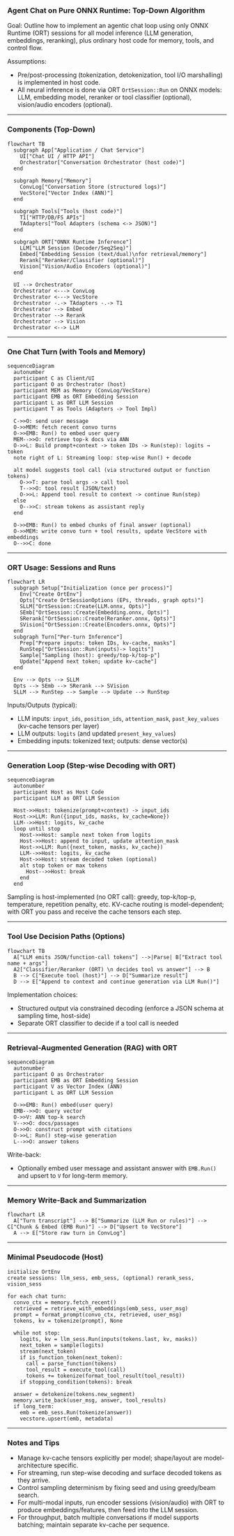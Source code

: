 ### Agent Chat on Pure ONNX Runtime: Top-Down Algorithm

Goal: Outline how to implement an agentic chat loop using only ONNX Runtime (ORT) sessions for all model inference (LLM generation, embeddings, reranking), plus ordinary host code for memory, tools, and control flow.

Assumptions:
- Pre/post-processing (tokenization, detokenization, tool I/O marshalling) is implemented in host code.
- All neural inference is done via ORT `OrtSession::Run` on ONNX models: LLM, embedding model, reranker or tool classifier (optional), vision/audio encoders (optional).

---

### Components (Top-Down)

```mermaid
flowchart TB
  subgraph App["Application / Chat Service"]
    UI["Chat UI / HTTP API"]
    Orchestrator["Conversation Orchestrator (host code)"]
  end

  subgraph Memory["Memory"]
    ConvLog["Conversation Store (structured logs)"]
    VecStore["Vector Index (ANN)"]
  end

  subgraph Tools["Tools (host code)"]
    T1["HTTP/DB/FS APIs"]
    TAdapters["Tool Adapters (schema <-> JSON)"]
  end

  subgraph ORT["ONNX Runtime Inference"]
    LLM["LLM Session (Decoder/Seq2Seq)"]
    Embed["Embedding Session (text/dual)\nfor retrieval/memory"]
    Rerank["Reranker/Classifier (optional)"]
    Vision["Vision/Audio Encoders (optional)"]
  end

  UI --> Orchestrator
  Orchestrator <---> ConvLog
  Orchestrator <---> VecStore
  Orchestrator -.-> TAdapters -.-> T1
  Orchestrator --> Embed
  Orchestrator --> Rerank
  Orchestrator --> Vision
  Orchestrator <--> LLM
```

---

### One Chat Turn (with Tools and Memory)

```mermaid
sequenceDiagram
  autonumber
  participant C as Client/UI
  participant O as Orchestrator (host)
  participant MEM as Memory (ConvLog/VecStore)
  participant EMB as ORT Embedding Session
  participant L as ORT LLM Session
  participant T as Tools (Adapters -> Tool Impl)

  C->>O: send user message
  O->>MEM: fetch recent convo turns
  O->>EMB: Run() to embed user query
  MEM-->>O: retrieve top-k docs via ANN
  O->>L: Build prompt+context -> token IDs -> Run(step): logits → token
  note right of L: Streaming loop: step-wise Run() + decode

  alt model suggests tool call (via structured output or function tokens)
    O->>T: parse tool args -> call tool
    T-->>O: tool result (JSON/text)
    O->>L: Append tool result to context -> continue Run(step)
  else
    O-->>C: stream tokens as assistant reply
  end

  O->>EMB: Run() to embed chunks of final answer (optional)
  O->>MEM: write convo turn + tool results, update VecStore with embeddings
  O-->>C: done
```

---

### ORT Usage: Sessions and Runs

```mermaid
flowchart LR
  subgraph Setup["Initialization (once per process)"]
    Env["Create OrtEnv"]
    Opts["Create OrtSessionOptions (EPs, threads, graph opts)"]
    SLLM["OrtSession::Create(LLM.onnx, Opts)"]
    SEmb["OrtSession::Create(Embedding.onnx, Opts)"]
    SRerank["OrtSession::Create(Reranker.onnx, Opts)"]
    SVision["OrtSession::Create(Encoders.onnx, Opts)"]
  end
  subgraph Turn["Per-turn Inference"]
    Prep["Prepare inputs: token IDs, kv-cache, masks"]
    RunStep["OrtSession::Run(inputs)-> logits"]
    Sample["Sampling (host): greedy/top-k/top-p"]
    Update["Append next token; update kv-cache"]
  end

  Env --> Opts --> SLLM
  Opts --> SEmb --> SRerank --> SVision
  SLLM --> RunStep --> Sample --> Update --> RunStep
```

Inputs/Outputs (typical):
- LLM inputs: `input_ids`, `position_ids`, `attention_mask`, `past_key_values` (kv-cache tensors per layer)
- LLM outputs: `logits` (and updated `present_key_values`)
- Embedding inputs: tokenized text; outputs: dense vector(s)

---

### Generation Loop (Step-wise Decoding with ORT)

```mermaid
sequenceDiagram
  autonumber
  participant Host as Host Code
  participant LLM as ORT LLM Session

  Host->>Host: tokenize(prompt+context) -> input_ids
  Host->>LLM: Run({input_ids, masks, kv_cache=None})
  LLM-->>Host: logits, kv_cache
  loop until stop
    Host->>Host: sample next token from logits
    Host->>Host: append to input, update attention_mask
    Host->>LLM: Run({next_token, masks, kv_cache})
    LLM-->>Host: logits, kv_cache
    Host->>Host: stream decoded token (optional)
    alt stop token or max tokens
      Host-->>Host: break
    end
  end
```

Sampling is host-implemented (no ORT call): greedy, top-k/top-p, temperature, repetition penalty, etc. KV-cache routing is model-dependent; with ORT you pass and receive the cache tensors each step.

---

### Tool Use Decision Paths (Options)

```mermaid
flowchart TB
  A["LLM emits JSON/function-call tokens"] -->|Parse| B["Extract tool name + args"]
  A2["Classifier/Reranker (ORT) \n decides tool vs answer"] --> B
  B --> C["Execute tool (host)"] --> D["Summarize result"]
  D --> E["Append to context and continue generation via LLM Run()"]
```

Implementation choices:
- Structured output via constrained decoding (enforce a JSON schema at sampling time, host-side)
- Separate ORT classifier to decide if a tool call is needed

---

### Retrieval-Augmented Generation (RAG) with ORT

```mermaid
sequenceDiagram
  autonumber
  participant O as Orchestrator
  participant EMB as ORT Embedding Session
  participant V as Vector Index (ANN)
  participant L as ORT LLM Session

  O->>EMB: Run() embed(user query)
  EMB-->>O: query vector
  O->>V: ANN top-k search
  V-->>O: docs/passages
  O->>O: construct prompt with citations
  O->>L: Run() step-wise generation
  L-->>O: answer tokens
```

Write-back:
- Optionally embed user message and assistant answer with `EMB.Run()` and upsert to `V` for long-term memory.

---

### Memory Write-Back and Summarization

```mermaid
flowchart LR
  A["Turn transcript"] --> B["Summarize (LLM Run or rules)"] --> C["Chunk & Embed (EMB Run)"] --> D["Upsert to VecStore"]
  A --> E["Store raw turn in ConvLog"]
```

---

### Minimal Pseudocode (Host)

```text
initialize OrtEnv
create sessions: llm_sess, emb_sess, (optional) rerank_sess, vision_sess

for each chat turn:
  convo_ctx = memory.fetch_recent()
  retrieved = retrieve_with_embeddings(emb_sess, user_msg)
  prompt = format_prompt(convo_ctx, retrieved, user_msg)
  tokens, kv = tokenize(prompt), None

  while not stop:
    logits, kv = llm_sess.Run(inputs(tokens.last, kv, masks))
    next_token = sample(logits)
    stream(next_token)
    if is_function_token(next_token):
      call = parse_function(tokens)
      tool_result = execute_tool(call)
      tokens += tokenize(format_tool_result(tool_result))
    if stopping_condition(tokens): break

  answer = detokenize(tokens.new_segment)
  memory.write_back(user_msg, answer, tool_results)
  if long_term:
    emb = emb_sess.Run(tokenize(answer))
    vecstore.upsert(emb, metadata)
```

---

### Notes and Tips
- Manage kv-cache tensors explicitly per model; shape/layout are model-architecture specific.
- For streaming, run step-wise decoding and surface decoded tokens as they arrive.
- Control sampling determinism by fixing seed and using greedy/beam search.
- For multi-modal inputs, run encoder sessions (vision/audio) with ORT to produce embeddings/features, then feed into the LLM session.
- For throughput, batch multiple conversations if model supports batching; maintain separate kv-cache per sequence.


